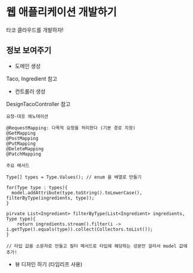 # 웹 애플리케이션 개발하기

타코 클라우드를 개발하자! 

## 정보 보여주기 

* 도메인 생성

Taco, Ingredient 참고

* 컨트롤러 생성

DesignTacoController 참고

```
요청-대응 애노테이션

@RequestMapping: 다목적 요청을 처리한다 (기본 경로 지정)
@GetMapping
@PostMapping
@PutMapping
@DeleteMapping
@PatchMapping
```

```
주요 메서드

Type[] types = Type.Values(); // enum 을 배열로 만들기 

for(Type type : types){
  model.addAttribute(type.toString().toLowerCase(), filterByType(ingredients, type));
} 

pirvate List<Ingredient> filterByType(List<Ingredient> ingredients, Type type){
    return ingredients.stream().filter(i -> i.getType().equals(type)).collect(Collectors.toList());
}

// 타입 값을 소문자로 만들고 필터 메서드로 타입에 해당하는 성분만 걸러서 model 값에 추가!
```

* 뷰 디자인 하기 (타임리프 사용)

